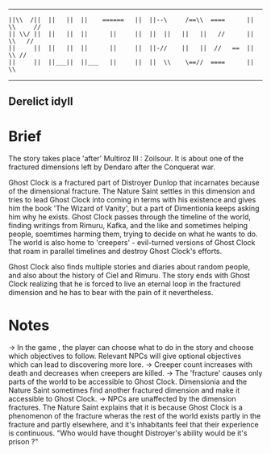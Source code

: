 --------------------------------------------------------------------------------------
    ||\\  /||  ||   ||  ||    ======   ||  ||--\     /==\\  ====      ||  \\     //
    || \\/ ||  ||   ||  ||      ||     ||  ||  ||   ||   ||   //      ||   \\   //
    ||     ||  ||   ||  ||      ||     ||  ||-//    ||   ||  //   ==  ||    \\ //
    ||     ||  ||___||  ||___   ||     ||  ||  \\    \==//  ====      ||     \\
--------------------------------------------------------------------------------------
Derelict idyll
---------------


# Brief
The story takes place 'after' Multiroz III : Zoilsour.
It is about one of the fractured dimensions left by Dendaro after the Conquerat war.

Ghost Clock is a fractured part of Distroyer Dunlop that incarnates because of the dimensional fracture.
The Nature Saint settles in this dimension and tries to lead Ghost Clock into coming in terms with his existence and gives him the book 'The Wizard of Vanity', but a part of Dimentionia keeps asking him why he exists.
Ghost Clock passes through the timeline of the world, finding writings from Rimuru, Kafka, and the like and sometimes helping people, soemtimes harming them, trying to decide on what he wants to do. The world is also home to 'creepers' - evil-turned versions of Ghost Clock that roam in parallel timelines and destroy Ghost Clock's efforts.

Ghost Clock also finds multiple stories and diaries about random people, and also about the history of Ciel and Rimuru.
The story ends with Ghost Clock realizing that he is forced to live an eternal loop in the fractured dimension and he has to bear with the pain of it nevertheless.

# Notes
-> In the game , the player can choose what to do in the story and choose which objectives to follow. Relevant NPCs will give optional objectives which can lead to discovering more lore.
-> Creeper count increases with death and decreases when creepers are killed.
-> The 'fracture' causes only parts of the world to be accessible to Ghost Clock. Dimensionia and the Nature Saint sometimes find another fractured dimension and make it accessible to Ghost Clock.
-> NPCs are unaffected by the dimension fractures. The Nature Saint explains that it is because Ghost Clock is a phenomenon of the fracture wheras the rest of the world exists partly in the fracture and partly elsewhere, and it's inhabitants feel that their experience is continuous. "Who would have thought Distroyer's ability would be it's prison ?"
